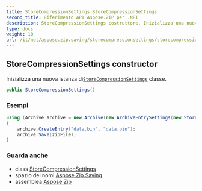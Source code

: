 ```yaml
---
title: StoreCompressionSettings.StoreCompressionSettings
second_title: Riferimento API Aspose.ZIP per .NET
description: StoreCompressionSettings costruttore. Inizializza una nuova istanza diStoreCompressionSettings classe.
type: docs
weight: 10
url: /it/net/aspose.zip.saving/storecompressionsettings/storecompressionsettings/
---
```

## StoreCompressionSettings constructor

Inizializza una nuova istanza di[`StoreCompressionSettings`](../) classe.

```csharp
public StoreCompressionSettings()
```

### Esempi

```csharp
using (Archive archive = new Archive(new ArchiveEntrySettings(new StoreCompressionSettings())))
{
    archive.CreateEntry("data.bin", "data.bin");                   
    archive.Save(zipFile);
}
```

### Guarda anche

* class [StoreCompressionSettings](../)
* spazio dei nomi [Aspose.Zip.Saving](../../storecompressionsettings/)
* assemblea [Aspose.Zip](../../../)



